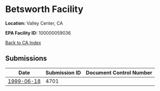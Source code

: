 # Betsworth Facility

**Location:** Valley Center, CA

**EPA Facility ID:** 100000059036

[Back to CA Index](../../index.md)

## Submissions

| Date | Submission ID | Document Control Number |
|------|--------------|-------------------------|
| [1999-06-18](submissions/4701.md) | 4701 |  |
